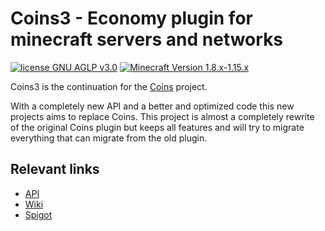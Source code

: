 # Coins3 - Economy plugin for minecraft servers and networks

[![license GNU AGLP v3.0](https://img.shields.io/badge/license-GNU%20AGLP%20v3.0-lightgrey.svg)](https://www.gnu.org/licenses/agpl-3.0.html)
[![Minecraft Version 1.8.x-1.15.x](https://img.shields.io/badge/supports%20minecraft%20versions-1.8.x--1.15.x-brightgreen.svg)](https://www.spigotmc.org/resources/48536/)

Coins3 is the continuation for the [Coins](https://github.com/Beelzebu/Coins) project.

With a completely new API and a better and optimized code this new projects aims to replace Coins. This project is almost
a completely rewrite of the original Coins plugin but keeps all features and will try to migrate everything that can
migrate from the old plugin.

## Relevant links
 * [API](https://github.com/Beelzebu/Coins3-API)
 * [Wiki](https://github.com/Beelzebu/Coins3/wiki)
 * [Spigot](https://www.spigotmc.org/resources/48536/)